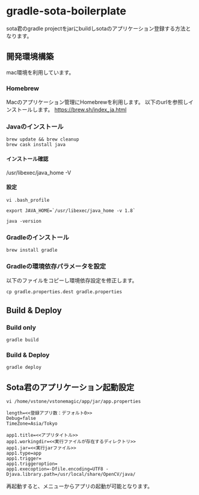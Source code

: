 # gradle-sota-boilerplate
sota君のgradle projectをjarにbuildしsotaのアプリケーション登録する方法となります。

## 開発環境構築
mac環境を利用しています。

### Homebrew
Macのアプリケーション管理にHomebrewを利用します。
以下のurlを参照しインストールします。
https://brew.sh/index_ja.html

### Javaのインストール
```
brew update && brew cleanup
brew cask install java
```

#### インストール確認
/usr/libexec/java_home -V

#### 設定
```
vi .bash_profile
```

```
export JAVA_HOME=`/usr/libexec/java_home -v 1.8`
```

```
java -version 
```

### Gradleのインストール
```
brew install gradle
```


### Gradleの環境依存パラメータを設定
以下のファイルをコピーし環境依存設定を修正します。
```
cp gradle.properties.dest gradle.properties

```

## Build & Deploy

### Build only
```
gradle build
```

### Build & Deploy
```
gradle deploy
```

## Sota君のアプリケーション起動設定

```
vi /home/vstone/vstonemagic/app/jar/app.properties

length=<<登録アプリ数：デフォルト0>>
Debug=false
TimeZone=Asia/Tokyo

app1.title=<<アプリタイトル>>
app1.workingdir=<<実行ファイルが存在するディレクトリ>>
app1.jar=<<実行jarファイル>>
app1.type=app
app1.trigger=
app1.triggeroption=
app1.execoption=-Dfile.encoding=UTF8 -Djava.library.path=/usr/local/share/OpenCV/java/
```

再起動すると、メニューからアプリの起動が可能となります。